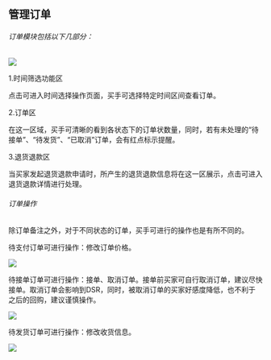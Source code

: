 ## 管理订单

###### 订单模块包括以下几部分：

![](叔叔最好啦叔叔帮我传一下吧.fld/image040.gif)

1.时间筛选功能区

点击可进入时间选择操作页面，买手可选择特定时间区间查看订单。



2.订单区

在这一区域，买手可清晰的看到各状态下的订单状数量，同时，若有未处理的“待接单”、“待发货”、“已取消”订单，会有红点标示提醒。



3.退货退款区

当买家发起退货退款申请时，所产生的退货退款信息将在这一区展示，点击可进入退货退款详情进行处理。



###### 订单操作

除订单备注之外，对于不同状态的订单，买手可进行的操作也是有所不同的。

待支付订单可进行操作：修改订单价格。

![](叔叔最好啦叔叔帮我传一下吧.fld/image042.gif)



待接单订单可进行操作：接单、取消订单。接单前买家可自行取消订单，建议尽快接单。取消订单会影响到DSR，同时，被取消订单的买家好感度降低，也不利于之后的回购，建议谨慎操作。

![](叔叔最好啦叔叔帮我传一下吧.fld/image044.gif)



待发货订单可进行操作：修改收货信息。

![](叔叔最好啦叔叔帮我传一下吧.fld/image046.gif)

  


